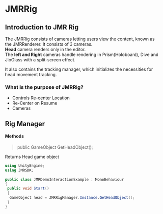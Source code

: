 # JMRRig

## Introduction to JMR Rig

The JMRRig consists of cameras letting users view the content, known as the JMRRenderer. It consists of 3 cameras. \
**Head** camera renders only in the editor. \
The **left and Right** cameras handle rendering in Prism(Holoboard), Dive and JioGlass with a split-screen effect.&#x20;

It also contains the tracking manager, which initializes the necessities for head movement tracking.

### What is the purpose of JMRRig?

* Controls Re-center Location
* Re-Center on Resume
* Cameras

## Rig Manager

#### Methods

> public GameObject GetHeadObject();

Returns Head game object

```csharp
using UnityEngine;
using JMRSDK;
 
public class JMRDemoInteractionExample : MonoBehaviour
{
 public void Start()
 {
  GameObject head = JMRRigManager.Instance.GetHeadObject();
 }
}
```

